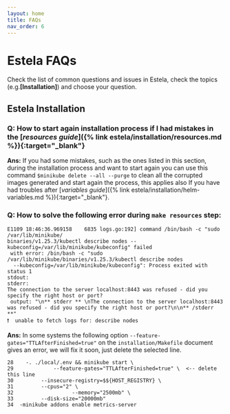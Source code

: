 ```yaml
---
layout: home
title: FAQs
nav_order: 6
---
```


# Estela FAQs  
Check the list of common questions and issues in Estela, check the topics (e.g.**[Installation]**) and choose your question.

## Estela Installation
### Q: How to start again installation process if I had mistakes in the [*resources guide*]({% link estela/installation/resources.md %}){:target="_blank"}  
**Ans:** If you had some mistakes, such as the ones listed in this section, during the installation process and want to start again you can use this command `$minikube delete --all --purge` to clean all the corrupted images generated and start again the process, this applies also If you have had troubles after [*variables guide*]({% link estela/installation/helm-variables.md %}){:target="_blank"}.

### Q: How to solve the following error during `make resources` step:  
```
E1109 18:46:36.969158    6835 logs.go:192] command /bin/bash -c "sudo /var/lib/minikube/
binaries/v1.25.3/kubectl describe nodes --kubeconfig=/var/lib/minikube/kubeconfig" failed
 with error: /bin/bash -c "sudo /var/lib/minikube/binaries/v1.25.3/kubectl describe nodes
  --kubeconfig=/var/lib/minikube/kubeconfig": Process exited with status 1
stdout:
stderr:
The connection to the server localhost:8443 was refused - did you specify the right host or port?
 output: "\n** stderr ** \nThe connection to the server localhost:8443 was refused - did you specify the right host or port?\n\n** /stderr **"
❗  unable to fetch logs for: describe nodes
```
**Ans:** In some systems the following option `--feature-gates="TTLAfterFinished=true"`  on the `installation/Makefile` document gives an error, we will fix it soon, just delete the selected line.
```
28    -. ./local/.env && minikube start \
29	           --feature-gates="TTLAfterFinished=true" \  <-- delete this line
30		   --insecure-registry=$${HOST_REGISTRY} \
31		   --cpus="2" \
32                   --memory="2500mb" \
33		   --disk-size="20000mb"
34	-minikube addons enable metrics-server
```